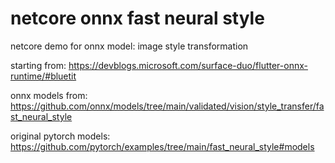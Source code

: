 # netcore onnx fast neural style
netcore demo for onnx model: image style transformation

starting from:
https://devblogs.microsoft.com/surface-duo/flutter-onnx-runtime/#bluetit

onnx models from:
https://github.com/onnx/models/tree/main/validated/vision/style_transfer/fast_neural_style

original pytorch models:
https://github.com/pytorch/examples/tree/main/fast_neural_style#models

